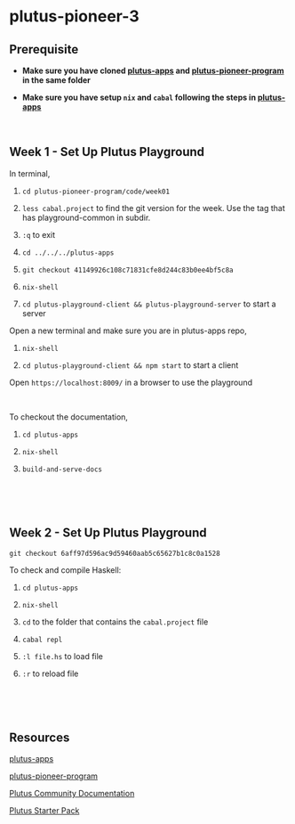 # plutus-pioneer-3

## Prerequisite 
* **Make sure you have cloned [plutus-apps](https://github.com/input-output-hk/plutus-apps) and [plutus-pioneer-program](https://github.com/input-output-hk/plutus-pioneer-program) in the same folder**

* **Make sure you have setup `nix` and `cabal` following the steps in [plutus-apps](https://github.com/input-output-hk/plutus-apps)**

<br>

## Week 1 - Set Up Plutus Playground

In terminal,

1. `cd plutus-pioneer-program/code/week01`

1. `less cabal.project` to find the git version for the week. Use the tag that has playground-common in subdir.

1. `:q` to exit

1. `cd ../../../plutus-apps`

1. `git checkout 41149926c108c71831cfe8d244c83b0ee4bf5c8a`

1. `nix-shell`

1. `cd plutus-playground-client && plutus-playground-server` to start a server

Open a new terminal and make sure you are in plutus-apps repo,

1. `nix-shell`

1. `cd plutus-playground-client && npm start` to start a client

Open `https://localhost:8009/` in a browser to use the playground

<br>

To checkout the documentation,

1. `cd plutus-apps `

1. `nix-shell`

1. `build-and-serve-docs`

<br>
<br>
<br>

## Week 2 - Set Up Plutus Playground

`git checkout 6aff97d596ac9d59460aab5c65627b1c8c0a1528`

To check and compile Haskell:

1. `cd plutus-apps `

1. `nix-shell`

1. `cd` to the folder that contains the `cabal.project` file

1. `cabal repl`

1. `:l file.hs` to load file

1. `:r` to reload file


<br>
<br>
<br>


## Resources

[plutus-apps](https://github.com/input-output-hk/plutus-apps)

[plutus-pioneer-program](https://github.com/input-output-hk/plutus-pioneer-program)

[Plutus Community Documentation](https://docs.plutus-community.com/)

[Plutus Starter Pack](https://docs.google.com/document/d/13112LHG9vVvNUs40oZSqZ-DF6_yFiT_SJZ2NaEmjMM4/edit?usp=sharing)

